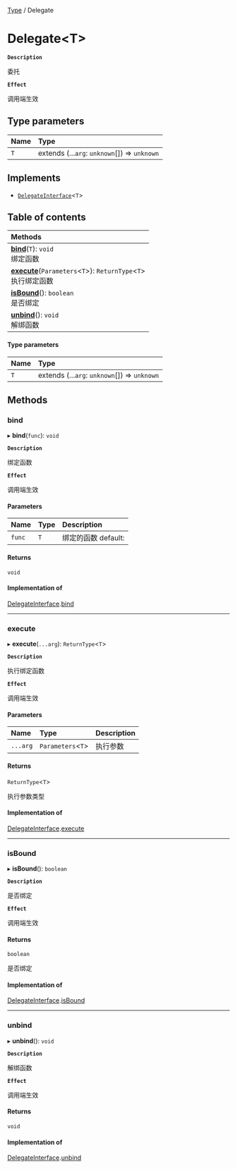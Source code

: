 [Type](../modules/Type.Type.md) / Delegate

# Delegate<T\> <Badge type="tip" text="Class" />

**`Description`**

委托

**`Effect`**

调用端生效

## Type parameters

| Name | Type |
| :------ | :------ |
| `T` | extends (...`arg`: `unknown`[]) => `unknown` |

## Implements

- [`DelegateInterface`](../interfaces/Type.Type.DelegateInterface.md)<`T`\>

## Table of contents

| Methods |
| :-----|
| **[bind](Type.Type.Delegate.md#bind)**(`T`): `void` <br> 绑定函数|
| **[execute](Type.Type.Delegate.md#execute)**(`Parameters`<`T`\>): `ReturnType`<`T`\> <br> 执行绑定函数|
| **[isBound](Type.Type.Delegate.md#isbound)**(): `boolean` <br> 是否绑定|
| **[unbind](Type.Type.Delegate.md#unbind)**(): `void` <br> 解绑函数|

#### Type parameters

| Name | Type |
| :------ | :------ |
| `T` | extends (...`arg`: `unknown`[]) => `unknown` |

## Methods

### bind

▸ **bind**(`func`): `void`

**`Description`**

绑定函数

**`Effect`**

调用端生效

#### Parameters

| Name | Type | Description |
| :------ | :------ | :------ |
| `func` | `T` |  绑定的函数 default: |

#### Returns

`void`

#### Implementation of

[DelegateInterface](../interfaces/Type.Type.DelegateInterface.md).[bind](../interfaces/Type.Type.DelegateInterface.md#bind)

___

### execute

▸ **execute**(`...arg`): `ReturnType`<`T`\>

**`Description`**

执行绑定函数

**`Effect`**

调用端生效

#### Parameters

| Name | Type | Description |
| :------ | :------ | :------ |
| `...arg` | `Parameters`<`T`\> |  执行参数 |

#### Returns

`ReturnType`<`T`\>

执行参数类型

#### Implementation of

[DelegateInterface](../interfaces/Type.Type.DelegateInterface.md).[execute](../interfaces/Type.Type.DelegateInterface.md#execute)

___

### isBound

▸ **isBound**(): `boolean`

**`Description`**

是否绑定

**`Effect`**

调用端生效

#### Returns

`boolean`

是否绑定

#### Implementation of

[DelegateInterface](../interfaces/Type.Type.DelegateInterface.md).[isBound](../interfaces/Type.Type.DelegateInterface.md#isbound)

___

### unbind

▸ **unbind**(): `void`

**`Description`**

解绑函数

**`Effect`**

调用端生效

#### Returns

`void`

#### Implementation of

[DelegateInterface](../interfaces/Type.Type.DelegateInterface.md).[unbind](../interfaces/Type.Type.DelegateInterface.md#unbind)
